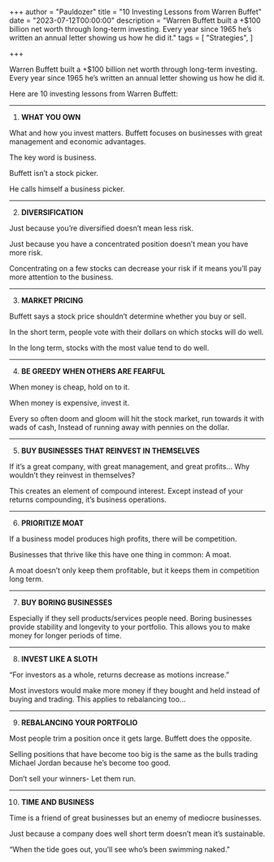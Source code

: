 +++
author = "Pauldozer"
title = "10 Investing Lessons from Warren Buffet"
date = "2023-07-12T00:00:00"
description = "Warren Buffett built a +$100 billion net worth through long-term investing. Every year since 1965 he’s written an annual letter showing us how he did it."
tags = [
    "Strategies",
]

+++

Warren Buffett built a +$100 billion net worth through long-term investing. Every year since 1965 he’s written an annual letter showing us how he did it.

Here are 10 investing lessons from Warren Buffett:

---

1. **WHAT YOU OWN**

What and how you invest matters. Buffett focuses on businesses with great management and economic advantages.

The key word is business.

Buffett isn’t a stock picker.

He calls himself a business picker.

---

2. **DIVERSIFICATION**

Just because you’re diversified doesn’t mean less risk.

Just because you have a concentrated position doesn’t mean you have more risk. 

Concentrating on a few stocks can decrease your risk if it means you’ll pay more attention to the business.

---

3. **MARKET PRICING**

Buffett says a stock price shouldn’t determine whether you buy or sell.

In the short term, people vote with their dollars on which stocks will do well.

In the long term, stocks with the most value tend to do well.

---

4. **BE GREEDY WHEN OTHERS ARE FEARFUL**

When money is cheap, hold on to it.

When money is expensive, invest it.

Every so often doom and gloom will hit the stock market, run towards it with wads of cash, Instead of running away with pennies on the dollar.

---

5. **BUY BUSINESSES THAT REINVEST IN THEMSELVES**

If it’s a great company, with great management, and great profits… Why wouldn’t they reinvest in themselves?

This creates an element of compound interest. Except instead of your returns compounding, it’s business operations.

---

6. **PRIORITIZE MOAT**

If a business model produces high profits, there will be competition.

Businesses that thrive like this have one thing in common:
A moat.

A moat doesn’t only keep them profitable, but it keeps them in competition long term.

---

7. **BUY BORING BUSINESSES**

Especially if they sell products/services people need.
Boring businesses provide stability and longevity to your portfolio. This allows you to make money for longer periods of time.

---

8. **INVEST LIKE A SLOTH**

“For investors as a whole, returns decrease as motions increase.”

Most investors would make more money if they bought and held instead of buying and trading. This applies to rebalancing too...

---

9. **REBALANCING YOUR PORTFOLIO**

Most people trim a position once it gets large.
Buffett does the opposite.

Selling positions that have become too big is the same as the bulls trading Michael Jordan because he’s become too good.

Don’t sell your winners- Let them run.

---

10. **TIME AND BUSINESS**

Time is a friend of great businesses but an enemy of mediocre businesses.

Just because a company does well short term doesn’t mean it’s sustainable.

“When the tide goes out, you’ll see who’s been swimming naked.”
